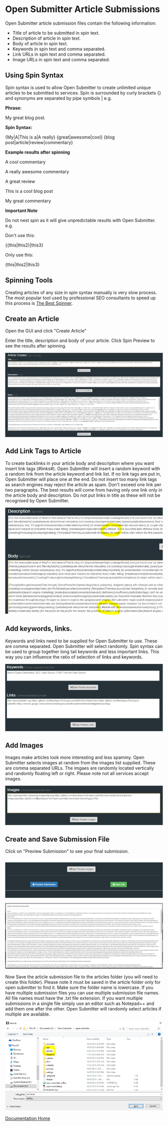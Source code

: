 # Open Submitter Article Submissions

Open Submitter article submission files contain the following information:
- Title of article to be submitted in spin text.
- Description of article in spin text.
- Body of article in spin text.
- Keywords in spin text and comma separated.
- Link URLs in spin text and comma separated.
- Image URLs in spin text and comma separated.

## Using Spin Syntax

Spin syntax is used to allow Open Submitter to create unlimited unique articles to be submitted to services. Spin is surrounded by curly brackets {} and synonyms are separated by pipe symbols | e.g.

**Phrase:**

My great blog post.

**Spin Syntax:**


{My|A|This is a|A really} {great|awesome|cool} {blog post|article|review|commentary}

**Example results after spinning**

A cool commentary

A really awesome commentary

A great review

This is a cool blog post

My great commentary

**Important Note**

Do not nest spin as it will give unpredictable results with Open Submitter. e.g.

Don't use this:

{{this|this2}|this3}

Only use this:

{this|this2|this3}

## Spinning Tools

Creating articles of any size in spin syntax manually is very slow process. The most popular tool used by professional SEO consultants to speed up this process is [The Best Spinner][3a94b86c].

## Create an Article

Open the GUI and click "Create Article"

Enter the title, description and body of your article. Click Spin Preview to see the results after spinning.

![](./img/articles.PNG)

## Add Link Tags to Article

To create backlinks in your article body and description where you want insert link tags (#links#). Open Submitter will insert a random keyword with a random link from the article keyword and link list. If no link tags are put in, Open Submitter will place one at the end. Do not insert too many link tags as search engines may reject the article as spam. Don't exceed one link per two paragraphs. The best results will come from having only one link only in the article body and description. Do not put links in title as these will not be recognised by Open Submitter.

![](./img/articles2.PNG)

## Add keywords, links.

Keywords and links need to be supplied for Open Submitter to use. These are comma separated. Open Submitter will select randomly. Spin syntax can be used to group together long tail keywords and less important links. This way you can influence the ratio of selection of links and keywords.


![](./img/articles3.PNG)

## Add Images

Images make articles look more interesting and less spammy. Open Submitter selects images at random from the images list supplied. These are comma separated URLs. The imgaes are randomly located vertically and randomly floating left or right. Please note not all services accept images.


![](./img/articles4.PNG)


## Create and Save Submission File

Click on "Preview Submission" to see your final submission.

![](./img/articles5.PNG)

![](./img/articles6.PNG)


Now Save the article submission file to the articles folder (you will need to create this folder). Please note it must be saved in the article folder only for open submitter to find it. Make sure the folder name is lowercase. If you have multiple submission files you can use multiple submission file names. All file names must have the .txt file extension. If you want multiple submissions in a single file simply use an editor such as Notepad++ and add them one after the other. Open Submitter will randomly select articles if multiple are available.



![](./img/articles7.PNG)


[Documentation Home][91a747ec]

  [91a747ec]: readme.md "Open Submitter Documentation"


  [3a94b86c]: http://paydotcom.net/r/95330/pcoady/27453918/ "The Best Spinner"
